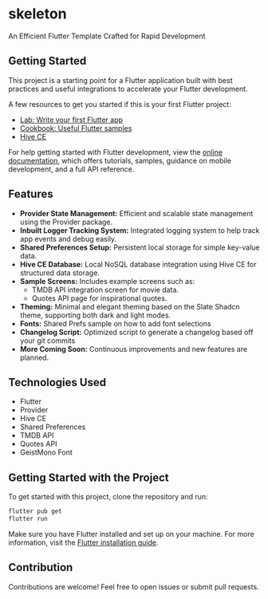 # skeleton

An Efficient Flutter Template Crafted for Rapid Development

## Getting Started

This project is a starting point for a Flutter application built with best practices and useful integrations to accelerate your Flutter development.

A few resources to get you started if this is your first Flutter project:

- [Lab: Write your first Flutter app](https://docs.flutter.dev/get-started/codelab)
- [Cookbook: Useful Flutter samples](https://docs.flutter.dev/cookbook)
- [Hive CE](https://onlyflutter.com/how-to-add-a-local-database-using-hive-in-flutter/)

For help getting started with Flutter development, view the
[online documentation](https://docs.flutter.dev/), which offers tutorials,
samples, guidance on mobile development, and a full API reference.

## Features

- **Provider State Management:** Efficient and scalable state management using the Provider package.
- **Inbuilt Logger Tracking System:** Integrated logging system to help track app events and debug easily.
- **Shared Preferences Setup:** Persistent local storage for simple key-value data.
- **Hive CE Database:** Local NoSQL database integration using Hive CE for structured data storage.
- **Sample Screens:** Includes example screens such as:
  - TMDB API integration screen for movie data.
  - Quotes API page for inspirational quotes.
- **Theming:** Minimal and elegant theming based on the Slate Shadcn theme, supporting both dark and light modes.
- **Fonts:** Shared Prefs sample on how to add font selections
- **Changelog Script:** Optimized script to generate a changelog based off your git commits
- **More Coming Soon:** Continuous improvements and new features are planned.

## Technologies Used

- Flutter
- Provider
- Hive CE
- Shared Preferences
- TMDB API
- Quotes API
- GeistMono Font

## Getting Started with the Project

To get started with this project, clone the repository and run:

```bash
flutter pub get
flutter run
```

Make sure you have Flutter installed and set up on your machine. For more information, visit the [Flutter installation guide](https://docs.flutter.dev/get-started/install).

## Contribution

Contributions are welcome! Feel free to open issues or submit pull requests.
